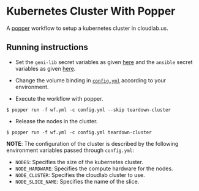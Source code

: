 # Kubernetes Cluster With Popper

A [popper](https://github.com/systemslab/popper) workflow to setup a kubernetes cluster in cloudlab.us.

## Running instructions

* Set the `geni-lib` secret variables as given [here](https://github.com/popperized/library/tree/master/geni#secrets) and the `ansible` secret
variables as given [here](https://github.com/popperized/library/tree/master/ansible#secrets).

* Change the volume binding in [`config.yml`](https://github.com/JayjeetAtGithub/kubernetes-cluster-popper/blob/master/config.yml#L4) according to your environment.

* Execute the workflow with popper.
```
$ popper run -f wf.yml -c config.yml --skip teardown-cluster
```

* Release the nodes in the cluster.
```
$ popper run -f wf.yml -c config.yml teardown-cluster
```

**NOTE**: The configuration of the cluster is described by
the following environment variables passed through `config.yml`:
* `NODES`: Specifies the size of the kubernetes cluster.
* `NODE_HARDWARE`: Specifies the compute hardware for the nodes.
* `NODE_CLUSTER`: Specifies the cloudlab cluster to use.
* `NODE_SLICE_NAME`: Specifies the name of the slice.

